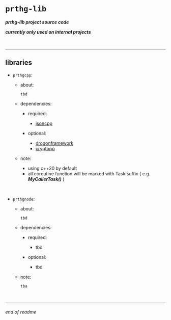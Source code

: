 # `prthg-lib`

__*prthg-lib project source code*__

__*currently only used on internal projects*__

<br>

---

## libraries

- `prthgcpp`:

    - about:
        ```
        tbd
        ```
    
    - dependencies:
        - required:
            - [jsoncpp](https://github.com/open-source-parsers/jsoncpp)

        - optional:
            - [drogonframework](https://github.com/drogonframework/drogon)
            - [cryptopp](https://github.com/weidai11/cryptopp)

    - note:
        - using c++20 by default
        - all coroutine function will be marked with Task suffix ( e.g. __*MyCallerTask()*__ )

<br>

- `prthgnode`:

    - about:
        ```
        tbd
        ```
    
    - dependencies:
        - required:
            - tbd

        - optional:
            - tbd

    - note:
        ```
        tba
        ```

<br>

---

###### end of readme